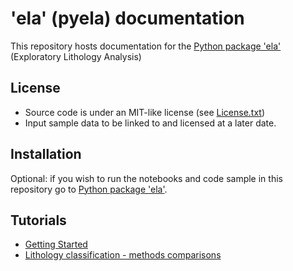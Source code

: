 # 'ela' (pyela) documentation

This repository hosts documentation for the [Python package 'ela'](https://github.com/jmp75/pyela) (Exploratory Lithology Analysis)

## License

* Source code is under an MIT-like license (see [License.txt](https://github.com/jmp75/pyela/blob/master/LICENSE.txt))
* Input sample data to be linked to and licensed at a later date.

## Installation

Optional: if you wish to run the notebooks and code sample in this repository go to [Python package 'ela'](https://github.com/jmp75/pyela). 

## Tutorials

* [Getting Started](./tutorials/getting_started.ipynb)
* [Lithology classification - methods comparisons](./tutorials/lithology_classification_ml.ipynb)
